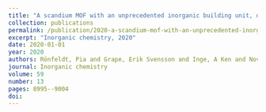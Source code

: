 ```yaml
---
title: "A scandium MOF with an unprecedented inorganic building unit, delimiting the micropore windows"
collection: publications
permalink: /publication/2020-a-scandium-mof-with-an-unprecedented-inorganic-bui/
excerpt: "Inorganic chemistry, 2020"
date: 2020-01-01
year: 2020
authors: Rönfeldt, Pia and Grape, Erik Svensson and Inge, A Ken and Novikov, Dmitri V and Khadiev, Azat and Etter, Martin and Rabe, Timo and Benecke, Jannik and Terraschke, Huayna and Stock, Norbert
journal: Inorganic chemistry
volume: 59
number: 13
pages: 8995--9004
doi: 
---
```


